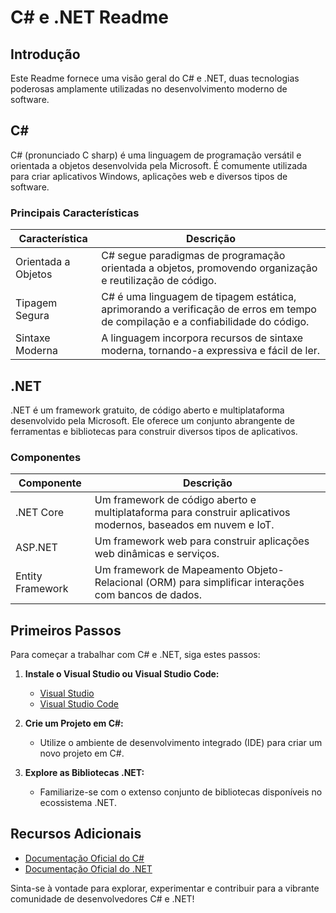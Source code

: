 # C# e .NET Readme

## Introdução
Este Readme fornece uma visão geral do C# e .NET, duas tecnologias poderosas amplamente utilizadas no desenvolvimento moderno de software.

## C#
C# (pronunciado C sharp) é uma linguagem de programação versátil e orientada a objetos desenvolvida pela Microsoft. É comumente utilizada para criar aplicativos Windows, aplicações web e diversos tipos de software.

### Principais Características
| Característica     | Descrição                                     |
|--------------------|-----------------------------------------------|
| Orientada a Objetos| C# segue paradigmas de programação orientada a objetos, promovendo organização e reutilização de código. |
| Tipagem Segura     | C# é uma linguagem de tipagem estática, aprimorando a verificação de erros em tempo de compilação e a confiabilidade do código. |
| Sintaxe Moderna    | A linguagem incorpora recursos de sintaxe moderna, tornando-a expressiva e fácil de ler. |

## .NET
.NET é um framework gratuito, de código aberto e multiplataforma desenvolvido pela Microsoft. Ele oferece um conjunto abrangente de ferramentas e bibliotecas para construir diversos tipos de aplicativos.

### Componentes
| Componente          | Descrição                                    |
|--------------------|-----------------------------------------------|
| .NET Core          | Um framework de código aberto e multiplataforma para construir aplicativos modernos, baseados em nuvem e IoT. |
| ASP.NET            | Um framework web para construir aplicações web dinâmicas e serviços. |
| Entity Framework   | Um framework de Mapeamento Objeto-Relacional (ORM) para simplificar interações com bancos de dados. |

## Primeiros Passos
Para começar a trabalhar com C# e .NET, siga estes passos:

1. **Instale o Visual Studio ou Visual Studio Code:**
   - [Visual Studio](https://visualstudio.microsoft.com/)
   - [Visual Studio Code](https://code.visualstudio.com/)

2. **Crie um Projeto em C#:**
   - Utilize o ambiente de desenvolvimento integrado (IDE) para criar um novo projeto em C#.

3. **Explore as Bibliotecas .NET:**
   - Familiarize-se com o extenso conjunto de bibliotecas disponíveis no ecossistema .NET.

## Recursos Adicionais
- [Documentação Oficial do C#](https://docs.microsoft.com/pt-br/dotnet/csharp/)
- [Documentação Oficial do .NET](https://docs.microsoft.com/pt-br/dotnet/)

Sinta-se à vontade para explorar, experimentar e contribuir para a vibrante comunidade de desenvolvedores C# e .NET!
